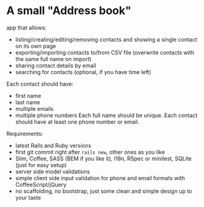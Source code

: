 A small "Address book"
======================

app that allows:
* listing/creating/editing/removing contacts and showing a single contact on its own page
* exporting/importing contacts to/from CSV file (overwrite contacts with the same full name on import)
* sharing contact details by email
* searching for contacts (optional, if you have time left)

Each contact should have:
* first name
* last name
* multiple emails
* multiple phone numbers
Each full name should be unique. Each contact should have at least one phone number or email.

Requirements:
* latest Rails and Ruby versions
* first git commit right after `rails new`, other ones as you like
* Slim, Coffee, SASS (BEM if you like it), I18n, RSpec or minitest, SQLite (just for easy setup)
* server side model validations
* simple client side input validation for phone and email formats with CoffeeScript/jQuery
* no scaffolding, no bootstrap, just some clean and simple design up to your taste
